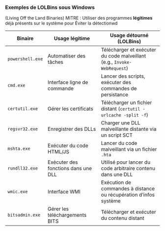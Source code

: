### **Exemples de LOLBins sous Windows**
(Living Off the Land Binaries)
MITRE : Utiliser des programmes **légitimes** déjà présents sur le système pour Éviter la détectionwd


|Binaire|Usage légitime|Usage détourné (LOLBins)|
|---|---|---|
|`powershell.exe`|Automatiser des tâches|Télécharger et exécuter du code malveillant (e.g., `Invoke-WebRequest`)|
|`cmd.exe`|Interface ligne de commande|Lancer des scripts, exécuter des commandes de persistance|
|`certutil.exe`|Gérer les certificats|Télécharger un fichier distant (`certutil -urlcache -split -f`)|
|`regsvr32.exe`|Enregistrer des DLLs|Charger une DLL malveillante distante via un script SCT|
|`mshta.exe`|Exécuter du code HTML/JS|Lancer du code malveillant via un fichier `.hta`|
|`rundll32.exe`|Exécuter des fonctions dans une DLL|Utilisé pour lancer du code arbitraire contenu dans une DLL|
|`wmic.exe`|Interface WMI|Exécution de commandes à distance ou récupération d’infos système|
|`bitsadmin.exe`|Gérer les téléchargements BITS|Télécharger et exécuter du contenu distant|
